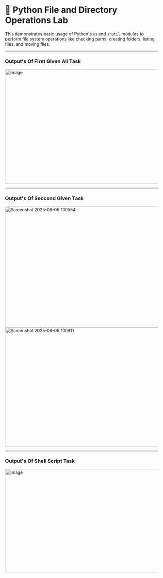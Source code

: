 # 🐍 Python File and Directory Operations Lab

This demonstrates basic usage of Python's `os` and `shutil` modules to perform file system operations like checking paths, creating folders, listing files, and moving files.

---
### Output's Of First Given All Task
<img width="1019" height="376" alt="image" src="https://github.com/user-attachments/assets/7af8aaaa-bec8-4692-90f4-cbac9c143645" />

---

### Output's Of Seccond Given Task
<img width="1072" height="397" alt="Screenshot 2025-08-06 100554" src="https://github.com/user-attachments/assets/9a1f2241-dc1d-401f-861e-71d88808f16e" />

<img width="990" height="392" alt="Screenshot 2025-08-06 100611" src="https://github.com/user-attachments/assets/f46d5653-24bc-4b00-b603-128cae79bf75" />

---
### Output's Of Shell Script Task
<img width="916" height="341" alt="image" src="https://github.com/user-attachments/assets/14654101-814d-4703-a263-e221e9d55c79" />
